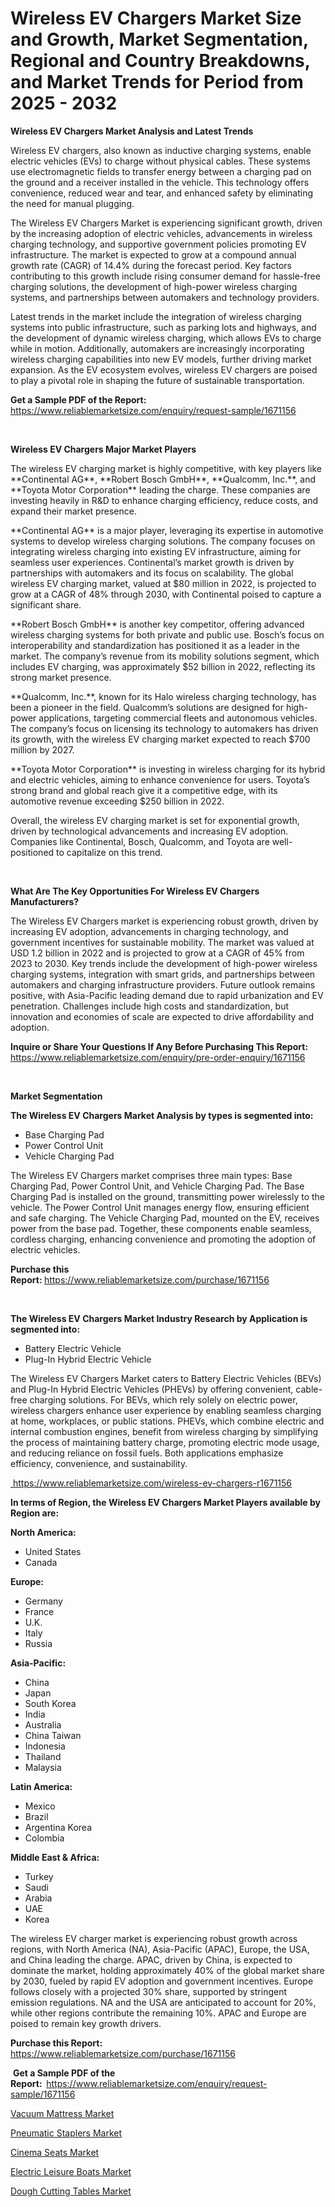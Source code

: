 <p><h1>Wireless EV Chargers Market Size and Growth, Market Segmentation, Regional and Country Breakdowns, and Market Trends for Period from 2025 -  2032</h1></p><p><strong>Wireless EV Chargers Market Analysis and Latest Trends</strong></p>
<p><p>Wireless EV chargers, also known as inductive charging systems, enable electric vehicles (EVs) to charge without physical cables. These systems use electromagnetic fields to transfer energy between a charging pad on the ground and a receiver installed in the vehicle. This technology offers convenience, reduced wear and tear, and enhanced safety by eliminating the need for manual plugging.</p><p>The Wireless EV Chargers Market is experiencing significant growth, driven by the increasing adoption of electric vehicles, advancements in wireless charging technology, and supportive government policies promoting EV infrastructure. The market is expected to grow at a compound annual growth rate (CAGR) of 14.4% during the forecast period. Key factors contributing to this growth include rising consumer demand for hassle-free charging solutions, the development of high-power wireless charging systems, and partnerships between automakers and technology providers.</p><p>Latest trends in the market include the integration of wireless charging systems into public infrastructure, such as parking lots and highways, and the development of dynamic wireless charging, which allows EVs to charge while in motion. Additionally, automakers are increasingly incorporating wireless charging capabilities into new EV models, further driving market expansion. As the EV ecosystem evolves, wireless EV chargers are poised to play a pivotal role in shaping the future of sustainable transportation.</p></p>
<p><strong>Get a Sample PDF of the Report:&nbsp;</strong> <a href="https://www.reliablemarketsize.com/enquiry/request-sample/1671156?utm_campaign=2015&utm_medium=2&utm_source=Github&utm_content=ia&utm_term=22012025&utm_id=wireless-ev-chargers">https://www.reliablemarketsize.com/enquiry/request-sample/1671156</a></p>
<p>&nbsp;</p>
<p><strong>Wireless EV Chargers Major Market Players</strong></p>
<p><p>The wireless EV charging market is highly competitive, with key players like **Continental AG**, **Robert Bosch GmbH**, **Qualcomm, Inc.**, and **Toyota Motor Corporation** leading the charge. These companies are investing heavily in R&D to enhance charging efficiency, reduce costs, and expand their market presence.</p><p>**Continental AG** is a major player, leveraging its expertise in automotive systems to develop wireless charging solutions. The company focuses on integrating wireless charging into existing EV infrastructure, aiming for seamless user experiences. Continental’s market growth is driven by partnerships with automakers and its focus on scalability. The global wireless EV charging market, valued at $80 million in 2022, is projected to grow at a CAGR of 48% through 2030, with Continental poised to capture a significant share.</p><p>**Robert Bosch GmbH** is another key competitor, offering advanced wireless charging systems for both private and public use. Bosch’s focus on interoperability and standardization has positioned it as a leader in the market. The company’s revenue from its mobility solutions segment, which includes EV charging, was approximately $52 billion in 2022, reflecting its strong market presence.</p><p>**Qualcomm, Inc.**, known for its Halo wireless charging technology, has been a pioneer in the field. Qualcomm’s solutions are designed for high-power applications, targeting commercial fleets and autonomous vehicles. The company’s focus on licensing its technology to automakers has driven its growth, with the wireless EV charging market expected to reach $700 million by 2027.</p><p>**Toyota Motor Corporation** is investing in wireless charging for its hybrid and electric vehicles, aiming to enhance convenience for users. Toyota’s strong brand and global reach give it a competitive edge, with its automotive revenue exceeding $250 billion in 2022.</p><p>Overall, the wireless EV charging market is set for exponential growth, driven by technological advancements and increasing EV adoption. Companies like Continental, Bosch, Qualcomm, and Toyota are well-positioned to capitalize on this trend.</p></p>
<p>&nbsp;</p>
<p><strong>What Are The Key Opportunities For Wireless EV Chargers Manufacturers?</strong></p>
<p><p>The Wireless EV Chargers market is experiencing robust growth, driven by increasing EV adoption, advancements in charging technology, and government incentives for sustainable mobility. The market was valued at USD 1.2 billion in 2022 and is projected to grow at a CAGR of 45% from 2023 to 2030. Key trends include the development of high-power wireless charging systems, integration with smart grids, and partnerships between automakers and charging infrastructure providers. Future outlook remains positive, with Asia-Pacific leading demand due to rapid urbanization and EV penetration. Challenges include high costs and standardization, but innovation and economies of scale are expected to drive affordability and adoption.</p></p>
<p><strong>Inquire or Share Your Questions If Any Before Purchasing This Report:</strong> <a href="https://www.reliablemarketsize.com/enquiry/pre-order-enquiry/1671156?utm_campaign=2015&utm_medium=2&utm_source=Github&utm_content=ia&utm_term=22012025&utm_id=wireless-ev-chargers">https://www.reliablemarketsize.com/enquiry/pre-order-enquiry/1671156</a></p>
<p>&nbsp;</p>
<p><strong>Market Segmentation</strong></p>
<p><strong>The Wireless EV Chargers Market Analysis by types is segmented into:</strong></p>
<p><ul><li>Base Charging Pad</li><li>Power Control Unit</li><li>Vehicle Charging Pad</li></ul></p>
<p><p>The Wireless EV Chargers market comprises three main types: Base Charging Pad, Power Control Unit, and Vehicle Charging Pad. The Base Charging Pad is installed on the ground, transmitting power wirelessly to the vehicle. The Power Control Unit manages energy flow, ensuring efficient and safe charging. The Vehicle Charging Pad, mounted on the EV, receives power from the base pad. Together, these components enable seamless, cordless charging, enhancing convenience and promoting the adoption of electric vehicles.</p></p>
<p><strong>Purchase this Report:&nbsp;</strong><a href="https://www.reliablemarketsize.com/purchase/1671156?utm_campaign=2015&utm_medium=2&utm_source=Github&utm_content=ia&utm_term=22012025&utm_id=wireless-ev-chargers">https://www.reliablemarketsize.com/purchase/1671156</a></p>
<p>&nbsp;</p>
<p><strong>The Wireless EV Chargers Market Industry Research by Application is segmented into:</strong></p>
<p><ul><li>Battery Electric Vehicle</li><li>Plug-In Hybrid Electric Vehicle</li></ul></p>
<p><p>The Wireless EV Chargers Market caters to Battery Electric Vehicles (BEVs) and Plug-In Hybrid Electric Vehicles (PHEVs) by offering convenient, cable-free charging solutions. For BEVs, which rely solely on electric power, wireless chargers enhance user experience by enabling seamless charging at home, workplaces, or public stations. PHEVs, which combine electric and internal combustion engines, benefit from wireless charging by simplifying the process of maintaining battery charge, promoting electric mode usage, and reducing reliance on fossil fuels. Both applications emphasize efficiency, convenience, and sustainability.</p></p>
<p><a href="https://www.reliablemarketsize.com/wireless-ev-chargers-r1671156?utm_campaign=2015&utm_medium=2&utm_source=Github&utm_content=ia&utm_term=22012025&utm_id=wireless-ev-chargers">&nbsp;https://www.reliablemarketsize.com/wireless-ev-chargers-r1671156</a></p>
<p><strong>In terms of Region, the Wireless EV Chargers Market Players available by Region are:</strong></p>
<p>
    <p> <strong> North America: </strong>
        <ul>
            <li>United States</li>
            <li>Canada</li>
        </ul>
        </p> 
    <p> <strong> Europe: </strong>
        <ul>
            <li>Germany</li>
            <li>France</li>
            <li>U.K.</li>
            <li>Italy</li>
            <li>Russia</li>
        </ul>
        </p> 
    <p> <strong> Asia-Pacific: </strong>
        <ul>
            <li>China</li>
            <li>Japan</li>
            <li>South Korea</li>
            <li>India</li>
            <li>Australia</li>
            <li>China Taiwan</li>
            <li>Indonesia</li>
            <li>Thailand</li>
            <li>Malaysia</li>
        </ul>
        </p> 
    <p> <strong> Latin America: </strong>
        <ul>
            <li>Mexico</li>
            <li>Brazil</li>
            <li>Argentina Korea</li>
            <li>Colombia</li>
        </ul>
        </p> 
    <p> <strong> Middle East & Africa: </strong>
        <ul>
            <li>Turkey</li>
            <li>Saudi</li>
            <li>Arabia</li>
            <li>UAE</li>
            <li>Korea</li>
        </ul>
    </p>
    </p>
<p><p>The wireless EV charger market is experiencing robust growth across regions, with North America (NA), Asia-Pacific (APAC), Europe, the USA, and China leading the charge. APAC, driven by China, is expected to dominate the market, holding approximately 40% of the global market share by 2030, fueled by rapid EV adoption and government incentives. Europe follows closely with a projected 30% share, supported by stringent emission regulations. NA and the USA are anticipated to account for 20%, while other regions contribute the remaining 10%. APAC and Europe are poised to remain key growth drivers.</p></p>
<p><strong>Purchase this Report: </strong><a href="https://www.reliablemarketsize.com/purchase/1671156?utm_campaign=2015&utm_medium=2&utm_source=Github&utm_content=ia&utm_term=22012025&utm_id=wireless-ev-chargers">https://www.reliablemarketsize.com/purchase/1671156</a></p>
<p>&nbsp;<strong>Get a Sample PDF of the Report:&nbsp;&nbsp;</strong><a href="https://www.reliablemarketsize.com/enquiry/request-sample/1671156?utm_campaign=2015&utm_medium=2&utm_source=Github&utm_content=ia&utm_term=22012025&utm_id=wireless-ev-chargers">https://www.reliablemarketsize.com/enquiry/request-sample/1671156</a></p>
<p><strong></strong></p>
<p><p><a href="https://www.linkedin.com/pulse/global-vacuum-mattress-market-set-grow-despite-change-trends-6k34e?utm_campaign=2015&utm_medium=2&utm_source=Github&utm_content=ia&utm_term=22012025&utm_id=wireless-ev-chargers">Vacuum Mattress Market</a></p><p><a href="https://www.linkedin.com/pulse/market-dynamics-future-trends-global-pneumatic-staplers-q7qqc?utm_campaign=2015&utm_medium=2&utm_source=Github&utm_content=ia&utm_term=22012025&utm_id=wireless-ev-chargers">Pneumatic Staplers Market</a></p><p><a href="https://www.linkedin.com/pulse/precise-revenue-projections-cinema-seats-market-2025-2032-ah9mc?utm_campaign=2015&utm_medium=2&utm_source=Github&utm_content=ia&utm_term=22012025&utm_id=wireless-ev-chargers">Cinema Seats Market</a></p><p><a href="https://www.linkedin.com/pulse/electric-leisure-boats-market-demand-revenue-insights-55-cagr-qgjne?utm_campaign=2015&utm_medium=2&utm_source=Github&utm_content=ia&utm_term=22012025&utm_id=wireless-ev-chargers">Electric Leisure Boats Market</a></p><p><a href="https://www.linkedin.com/pulse/global-dough-cutting-tables-market-analysis-size-share-revenue-tyz7e?utm_campaign=2015&utm_medium=2&utm_source=Github&utm_content=ia&utm_term=22012025&utm_id=wireless-ev-chargers">Dough Cutting Tables Market</a></p></p>